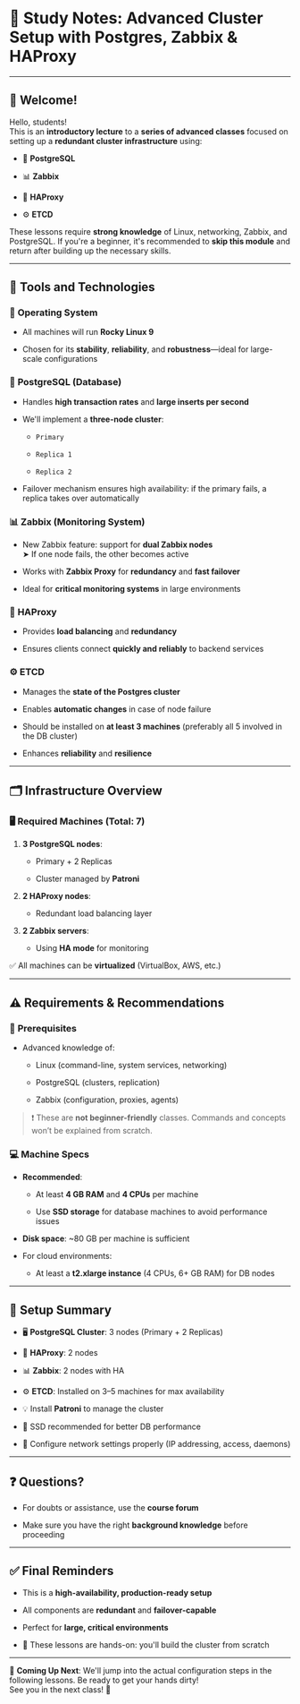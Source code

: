 # 🧠 **Study Notes: Advanced Cluster Setup with Postgres, Zabbix & HAProxy**

---

## 👋 Welcome!

Hello, students!  
This is an **introductory lecture** to a **series of advanced classes** focused on setting up a **redundant cluster infrastructure** using:

- 🐘 **PostgreSQL**
    
- 📊 **Zabbix**
    
- 🔁 **HAProxy**
    
- ⚙️ **ETCD**
    

These lessons require **strong knowledge** of Linux, networking, Zabbix, and PostgreSQL. If you're a beginner, it's recommended to **skip this module** and return after building up the necessary skills.

---

## 🧰 Tools and Technologies

### 🐧 **Operating System**

- All machines will run **Rocky Linux 9**
    
- Chosen for its **stability**, **reliability**, and **robustness**—ideal for large-scale configurations
    

### 🐘 **PostgreSQL (Database)**

- Handles **high transaction rates** and **large inserts per second**
    
- We'll implement a **three-node cluster**:
    
    - `Primary`
        
    - `Replica 1`
        
    - `Replica 2`
        
- Failover mechanism ensures high availability: if the primary fails, a replica takes over automatically
    

### 📊 **Zabbix (Monitoring System)**

- New Zabbix feature: support for **dual Zabbix nodes**  
    ➤ If one node fails, the other becomes active
    
- Works with **Zabbix Proxy** for **redundancy** and **fast failover**
    
- Ideal for **critical monitoring systems** in large environments
    

### 🔁 **HAProxy**

- Provides **load balancing** and **redundancy**
    
- Ensures clients connect **quickly and reliably** to backend services
    

### ⚙️ **ETCD**

- Manages the **state of the Postgres cluster**
    
- Enables **automatic changes** in case of node failure
    
- Should be installed on **at least 3 machines** (preferably all 5 involved in the DB cluster)
    
- Enhances **reliability** and **resilience**
    

---

## 🗂️ Infrastructure Overview

### 🖥️ **Required Machines (Total: 7)**

1. **3 PostgreSQL nodes**:
    
    - Primary + 2 Replicas
        
    - Cluster managed by **Patroni**
        
2. **2 HAProxy nodes**:
    
    - Redundant load balancing layer
        
3. **2 Zabbix servers**:
    
    - Using **HA mode** for monitoring
        

✅ All machines can be **virtualized** (VirtualBox, AWS, etc.)

---

## ⚠️ Requirements & Recommendations

### 🧠 **Prerequisites**

- Advanced knowledge of:
    
    - Linux (command-line, system services, networking)
        
    - PostgreSQL (clusters, replication)
        
    - Zabbix (configuration, proxies, agents)
        

> ❗ These are **not beginner-friendly** classes. Commands and concepts won’t be explained from scratch.

### 💻 **Machine Specs**

- **Recommended**:
    
    - At least **4 GB RAM** and **4 CPUs** per machine
        
    - Use **SSD storage** for database machines to avoid performance issues
        
- **Disk space**: ~80 GB per machine is sufficient
    
- For cloud environments:
    
    - At least a **t2.xlarge instance** (4 CPUs, 6+ GB RAM) for DB nodes
        

---

## 🔧 Setup Summary

- 🖥️ **PostgreSQL Cluster**: 3 nodes (Primary + 2 Replicas)
    
- 🔁 **HAProxy**: 2 nodes
    
- 📊 **Zabbix**: 2 nodes with HA
    
- ⚙️ **ETCD**: Installed on 3–5 machines for max availability
    
- 💡 Install **Patroni** to manage the cluster
    
- 💾 SSD recommended for better DB performance
    
- 📶 Configure network settings properly (IP addressing, access, daemons)
    

---

## ❓ Questions?

- For doubts or assistance, use the **course forum**
    
- Make sure you have the right **background knowledge** before proceeding
    

---

## ✅ Final Reminders

- This is a **high-availability, production-ready setup**
    
- All components are **redundant** and **failover-capable**
    
- Perfect for **large, critical environments**
    
- 🧪 These lessons are hands-on: you'll build the cluster from scratch
    

---

📘 **Coming Up Next**: We'll jump into the actual configuration steps in the following lessons. Be ready to get your hands dirty!  
See you in the next class! 👋